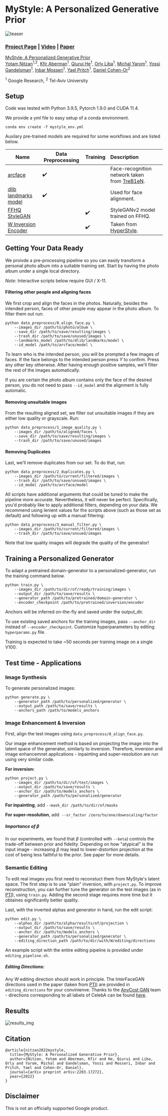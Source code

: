 # MyStyle: A Personalized Generative Prior

![teaser](docs/teaser.jpg)

### [Project Page](https://mystyle-personalized-prior.github.io/) | [Video](https://youtu.be/axWo_9Gt47o) | [Paper](https://arxiv.org/abs/2203.17272)

<!--- [![Open Tiny-NeRF in Colab](https://colab.research.google.com/assets/colab-badge.svg)](https://colab.research.google.com/github/bmild/nerf/blob/master/tiny_nerf.ipynb)<br> --->

[MyStyle: A Personalized Generative Prior](https://mystyle-personalized-prior.github.io/)  
 [Yotam Nitzan](https://yotamnitzan.github.io/)<sup>1,2</sup>, [Kfir Aberman](https://kfiraberman.github.io/)<sup>1</sup>, [Qiurui He](https://research.google/people/QiuruiCharlesHe/)<sup>1</sup>, [Orly Liba](https://sites.google.com/view/orly-liba)<sup>1</sup>, [Michal Yarom](michalyarom@google.com)<sup>1</sup>, [Yossi Gandelsman](https://yossi.gandelsman.com/)<sup>1</sup>,  [Inbar Mosseri](https://research.google.com/pubs/InbarMosseri.html)<sup>1</sup>, [Yael Pritch](https://research.google/people/106214/)<sup>1</sup>, [Daniel Cohen-Or](https://www.cs.tau.ac.il/~dcor/)<sup>2</sup> 

<sup>1</sup> Google Research, <sup>2</sup> Tel-Aviv University

## Setup

Code was tested with Python 3.9.5, Pytorch 1.9.0 and CUDA 11.4.

We provide a yml file to easy setup of a conda environment. 


```
conda env create -f mystyle_env.yml
```

Auxilary pre-trained models are required for some workflows and are listed below.

| Name                                                                                                      | Data Preprocessing | Training           | Description                                                                                    |
| --------------------------------------------------------------------------------------------------------- | ------------------ | ------------------ |:---------------------------------------------------------------------------------------------- |
| [arcface](https://drive.google.com/file/d/1KW7bjndL3QG3sxBbZxreGHigcCCpsDgn/view?usp=sharing)             | :heavy_check_mark: |                    | Face-recognition network taken from [TreB1eN](https://github.com/TreB1eN/InsightFace_Pytorch). |
| [dlib landmarks model](http://dlib.net/files/shape_predictor_68_face_landmarks.dat.bz2)                   | :heavy_check_mark: |                    | Used for face alignment.                                                                       |
| [FFHQ StyleGAN](https://nvlabs-fi-cdn.nvidia.com/stylegan2-ada-pytorch/pretrained/ffhq.pkl)               |                    | :heavy_check_mark: | StyleGANv2 model trained on FFHQ.                                                              |
| [W Inversion Encoder](https://drive.google.com/file/d/1M-hsL3W_cJKs77xM1mwq2e9-J0_m7rHP/view?usp=sharing) |                    | :heavy_check_mark: | Taken from [HyperStyle](https://github.com/yuval-alaluf/hyperstyle).                           |

## Getting Your Data Ready

We proivde a pre-processing pipeline so you can easily transform a personal photo album into a suitable training set. Start by having the photo album under a single local directory.

*Note*: Interactive scripts below require GUI / X-11.

#### Filtering other people and aligning faces

We first crop and align the faces in the photos. Naturally, besides the intended person, faces of other people may appear in the photo album. To filter them out run:

```
python data_preprocess/0_align_face.py \
    --images_dir /path/to/photo/album \
    --save_dir /path/to/save/resulting/images \
    --trash_dir /path/to/save/unused/images \
    --landmarks_model /path/to/dlib/landmarks/model \
    --id_model /path/to/arcface/model \
```

To learn who is the intended person, you will be prompted a few images of faces. If the face belongs to the intended person press *Y* to confirm. Press any other key otherwise. After having enough positive samples, we'll filter the rest of the images automatically.

If you are certain the photo album contains only the face of the desired person, you do not need to pass `--id_model` and the alignment is fully automatic.

#### Removing unsuitable images

From the resulting aligned set, we filter out unsuitable images if they are either low quality or grayscale. Run:

```
python data_preprocess/1_image_quality.py \
    --images_dir /path/to/aligned/faces \
    --save_dir /path/to/save/resulting/images \
    --trash_dir /path/to/save/unused/images
```

#### Removing Duplicates

Last, we'll remove duplicates from our set. To do that, run:

```
python data_preprocess/2_duplicates.py \
    --images_dir /path/to/current/filtered/images \
    --trash_dir /path/to/save/unsued/images \
    --id_model /path/to/arcface/model
```

All scripts have additional arguments that could be tuned to make the pipeline more accurate. Nevertheless, it will never be perfect. Specifically, you'd probably like to apply additional filters, depending on your data. We recommend using lenient values for the scripts above (such as those set as default) and following up with a manual filtering:

```
python data_preprocess/3_manual_filter.py \
    --images_dir /path/to/current/filtered/images \
    --trash_dir /path/to/save/unsued/images
```

Note that low quality images will degrade the quality of the generator!

## Training a Personalized Generator

To adapt a pretrained domain-generator to a personalized-generator, run the training command below.

```
python train.py \
    --images_dir /path/to/dir/of/ready/training/images \
    --output_dir /path/to/save/results \
    --generator_path /path/to/pretrained/domain-generator \
    --encoder_checkpoint /path/to/pretrained/inversion/encoder 
```

Anchors will be inferred on-the-fly and saved under the output_dir. 

To use existing saved anchors for the training images, pass `--anchor_dir` instead of `--encoder_checkpoint`. Customize hyperparameters by editing `hyperparams.py` file.

Training is expected to take ~50 seconds per training image on a single V100.

## Test time - Applications

### Image Synthesis

To generate personalized images:

```
python generate.py \
    --generator_path /path/to/personalized/generator \
    --output_path /path/to/save/results \
    --anchors_path /path/to/models_anchors
```

### Image Enhancement & Inversion

First, align the test images using `data_preprocess/0_align_face.py`.

Our image enhancement method is based on projecting the image into the latent space of the generator, similarly to inversion.  Therefore, inversion and image enhancemnet applications - inpainting and super-resolution are run using very similar code.

**For inversion:**

```
python project.py \
    --images_dir /path/to/dir/of/test/images \
    --output_dir /path/to/save/results \
    --anchor_dir /path/to/models_anchors \
    --generator_path /path/to/personalized/generator
```

**For inpainting**, add `--mask_dir /path/to/dir/of/masks` 

**For super-resolution**, add  `--sr_factor /zero/to/one/downscaling/factor`

##### Importance of $\beta$

In our experiments, we found that $\beta$ (controlled with `--beta`) controls the trade-off between prior and fidelity. Depending on how "atypical" is the input image - increasing $\beta$ may lead to lower-distortion projection at the cost of being less faithful to the prior. See paper for more details.

### Semantic Editing

To edit real images you first need to reconstuct them from MyStyle's latent space. The first step is to use "plain" inversion, with `project.py`. To improve reconstruction, you can further tune the generator on the test images (as in [PTI](https://github.com/danielroich/PTI)), using `train.py`. Adding the second stage requires more time but it obtaines significantly better quality.

Last, with the inverted alphas and generator in hand, run the edit script:

```
python edit.py \
    --alphas_dir /path/to/alpha/results/of/projection \
    --output_dir /path/to/save/results \
    --anchor_dir /path/to/models_anchors \
    --generator_path /path/to/personalized/generator \
    --editing_direction_path /path/to/dir/with/W/editing/directions
```

An example script with the entire editing pipeline is provided under `editing_pipeline.sh`.

##### Editing Directions:

Any W editing direction should work in principle. The InterFaceGAN directions used in the paper (taken from [PTI](https://github.com/danielroich/PTI)) are provided in `editing_directions` for your convinienve. Thanks to the [AnyCost GAN](https://tinyml.mit.edu/projects/anycost-gan/) team - directions corresponding to all labels of CelebA can be found [here](https://tinyml.mit.edu/projects/anycost-gan/files/boundary_stylegan2-ffhq-config-f.pt). 

## Results

![results_img](docs/results.jpg)

## Citation

```
@article{nitzan2022mystyle,
  title={MyStyle: A Personalized Generative Prior},
  author={Nitzan, Yotam and Aberman, Kfir and He, Qiurui and Liba, Orly and Yarom, Michal and Gandelsman, Yossi and Mosseri, Inbar and Pritch, Yael and Cohen-Or, Daniel},
  journal={arXiv preprint arXiv:2203.17272},
  year={2022}
}
```

## Disclaimer

This is not an officially supported Google product.
